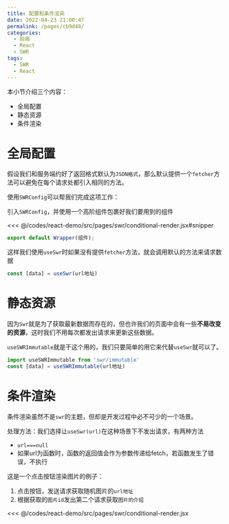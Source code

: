 ```yaml
---
title: 配置和条件渲染
date: 2022-04-23 21:00:47
permalink: /pages/cb9d48/
categories:
  - 前端
  - React
  - SWR
tags:
  - SWR
  - React
---
```


本小节介绍三个内容：
- 全局配置
- 静态资源
- 条件渲染

# 全局配置

假设我们和服务端约好了返回格式默认为`JSON格式`，那么默认提供一个`fetcher`方法可以避免在每个请求处都引入相同的方法。

使用`SWRConfig`可以帮我们完成这项工作：

引入`SWRConfig`，并使用一个高阶组件包裹好我们要用到的组件

<<< @/codes/react-demo/src/pages/swr/conditional-render.jsx#snipper
```js
export default Wrapper(组件);
```

这样我们使用`useSwr`时如果没有提供`fetcher`方法，就会调用默认的方法来请求数据
```js
const [data] = useSwr(url地址)
```

# 静态资源

因为`Swr`就是为了获取最新数据而存在的，但也许我们的页面中会有一些**不易改变的资源**，这时我们不用每次都发出请求来更新这些数据。

`useSWRImmutable`就是干这个用的，我们只要简单的用它来代替`useSwr`就可以了。
```js
import useSWRImmutable from 'swr/immutable'
const [data] = useSWRImmutable(url地址)
```

# 条件渲染

条件渲染虽然不是`swr`的主题，但却是开发过程中必不可少的一个场景。

处理方法：我们选择让`useSwr(url)`在这种场景下不发出请求，有两种方法
- `url===null`
- 如果url为函数时，函数的返回值会作为参数传递给fetch，若函数发生了错误，不执行

这是一个点击按钮渲染图片的例子：
1.  点击按钮，发送请求获取随机图片的`url地址`
2.  根据获取的`图片id`发出第二个请求获取`图片的介绍`

<<< @/codes/react-demo/src/pages/swr/conditional-render.jsx
